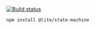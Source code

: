 [![Build status](https://ci.appveyor.com/api/projects/status/cji3y4d03a92bk2e?svg=true)](https://ci.appveyor.com/project/ramshteks/litestream)

`npm install @lite/state-machine`